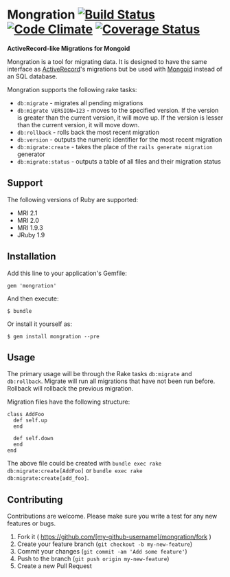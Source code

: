 # Mongration [![Build Status](https://travis-ci.org/kcdragon/mongration.svg?branch=master)](https://travis-ci.org/kcdragon/mongration) [![Code Climate](https://codeclimate.com/github/kcdragon/mongration/badges/gpa.svg)](https://codeclimate.com/github/kcdragon/mongration) [![Coverage Status](https://coveralls.io/repos/kcdragon/mongration/badge.png)](https://coveralls.io/r/kcdragon/mongration)

**ActiveRecord-like Migrations for Mongoid**

Mongration is a tool for migrating data. It is designed to have the same interface as [ActiveRecord](https://github.com/rails/rails/tree/master/activerecord)'s migrations but be used with [Mongoid](https://github.com/mongoid/mongoid) instead of an SQL database.

Mongration supports the following rake tasks:
* `db:migrate` - migrates all pending migrations
* `db:migrate VERSION=123` - moves to the specified version. If the version is greater than the current version, it will move up. If the version is lesser than the current version, it will move down.
* `db:rollback` - rolls back the most recent migration
* `db:version` - outputs the numeric identifier for the most recent migration
* `db:migrate:create` - takes the place of the `rails generate migration` generator
* `db:migrate:status` - outputs a table of all files and their migration status

## Support

The following versions of Ruby are supported:

* MRI 2.1
* MRI 2.0
* MRI 1.9.3
* JRuby 1.9

## Installation

Add this line to your application's Gemfile:

    gem 'mongration'

And then execute:

    $ bundle

Or install it yourself as:

    $ gem install mongration --pre

## Usage

The primary usage will be through the Rake tasks `db:migrate` and `db:rollback`. Migrate will run all migrations that have not been run before. Rollback will rollback the previous migration.

Migration files have the following structure:

    class AddFoo
      def self.up
      end

      def self.down
      end
    end

The above file could be created with `bundle exec rake db:migrate:create[AddFoo]` or `bundle exec rake db:migrate:create[add_foo]`.

## Contributing

Contributions are welcome. Please make sure you write a test for any new features or bugs.

1. Fork it ( https://github.com/[my-github-username]/mongration/fork )
2. Create your feature branch (`git checkout -b my-new-feature`)
3. Commit your changes (`git commit -am 'Add some feature'`)
4. Push to the branch (`git push origin my-new-feature`)
5. Create a new Pull Request

